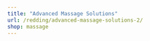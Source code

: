 ```yaml
---
title: "Advanced Massage Solutions"
url: /redding/advanced-massage-solutions-2/
shop: massage
---
```

